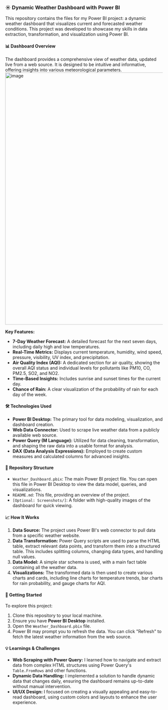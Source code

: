 ### ☀️ Dynamic Weather Dashboard with Power BI

This repository contains the files for my Power BI project: a dynamic weather dashboard that visualizes current and forecasted weather conditions. This project was developed to showcase my skills in data extraction, transformation, and visualization using Power BI.

#### 📊 Dashboard Overview

The dashboard provides a comprehensive view of weather data, updated live from a web source. It is designed to be intuitive and informative, offering insights into various meteorological parameters.
<img width="1427" height="807" alt="image" src="https://github.com/user-attachments/assets/8c7044c2-6004-4448-82fd-d3eb07334205" />



**Key Features:**

* **7-Day Weather Forecast:** A detailed forecast for the next seven days, including daily high and low temperatures.
* **Real-Time Metrics:** Displays current temperature, humidity, wind speed, pressure, visibility, UV index, and precipitation.
* **Air Quality Index (AQI):** A dedicated section for air quality, showing the overall AQI status and individual levels for pollutants like PM10, CO, PM2.5, SO2, and NO2.
* **Time-Based Insights:** Includes sunrise and sunset times for the current day.
* **Chance of Rain:** A clear visualization of the probability of rain for each day of the week.

#### 🛠️ Technologies Used

* **Power BI Desktop:** The primary tool for data modeling, visualization, and dashboard creation.
* **Web Data Connector:** Used to scrape live weather data from a publicly available web source.
* **Power Query (M Language):** Utilized for data cleaning, transformation, and shaping the raw data into a usable format for analysis.
* **DAX (Data Analysis Expressions):** Employed to create custom measures and calculated columns for advanced insights.

#### 📁 Repository Structure

* `Weather_Dashboard.pbix`: The main Power BI project file. You can open this file in Power BI Desktop to view the data model, queries, and visualizations.
* `README.md`: This file, providing an overview of the project.
* `[Optional: Screenshots/]`: A folder with high-quality images of the dashboard for quick viewing.

#### 📈 How It Works

1.  **Data Source:** The project uses Power BI's web connector to pull data from a specific weather website.
2.  **Data Transformation:** Power Query scripts are used to parse the HTML table, extract relevant data points, and transform them into a structured table. This includes splitting columns, changing data types, and handling null values.
3.  **Data Model:** A simple star schema is used, with a main fact table containing all the weather data.
4.  **Visualizations:** The transformed data is then used to create various charts and cards, including line charts for temperature trends, bar charts for rain probability, and gauge charts for AQI.

#### 🚀 Getting Started

To explore this project:

1.  Clone this repository to your local machine.
2.  Ensure you have **Power BI Desktop** installed.
3.  Open the `Weather_Dashboard.pbix` file.
4.  Power BI may prompt you to refresh the data. You can click "Refresh" to fetch the latest weather information from the web source.

#### 💡 Learnings & Challenges

* **Web Scraping with Power Query:** I learned how to navigate and extract data from complex HTML structures using Power Query's `Table.FromRows` and other functions.
* **Dynamic Data Handling:** I implemented a solution to handle dynamic data that changes daily, ensuring the dashboard remains up-to-date without manual intervention.
* **UI/UX Design:** I focused on creating a visually appealing and easy-to-read dashboard, using custom colors and layouts to enhance the user experience.
